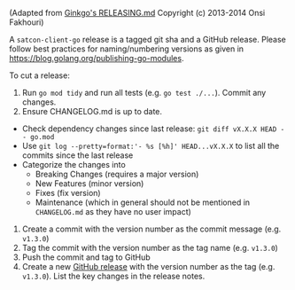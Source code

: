 (Adapted from [Ginkgo's RELEASING.md](https://github.com/onsi/ginkgo/blob/v1.5.0/RELEASING.md) Copyright (c) 2013-2014 Onsi Fakhouri)

A `satcon-client-go` release is a tagged git sha and a GitHub release. Please follow best practices for naming/numbering versions as given in https://blog.golang.org/publishing-go-modules.

To cut a release:

1. Run `go mod tidy` and run all tests (e.g. `go test ./...`). Commit any changes.
1. Ensure CHANGELOG.md is up to date.
  - Check dependency changes since last release: `git diff vX.X.X HEAD -- go.mod`
  - Use `git log --pretty=format:'- %s [%h]' HEAD...vX.X.X` to list all the commits since the last release
  - Categorize the changes into
    - Breaking Changes (requires a major version)
    - New Features (minor version)
    - Fixes (fix version)
    - Maintenance (which in general should not be mentioned in `CHANGELOG.md` as they have no user impact)
1. Create a commit with the version number as the commit message (e.g. `v1.3.0`)
1. Tag the commit with the version number as the tag name (e.g. `v1.3.0`)
1. Push the commit and tag to GitHub
1. Create a new [GitHub release](https://help.github.com/articles/creating-releases/) with the version number as the tag  (e.g. `v1.3.0`).  List the key changes in the release notes.